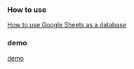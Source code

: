 ### How to use
[How to use Google Sheets as a database](https://letswrite.tw/google-excel-db-en/)

### demo

[demo](https://auguston.github.io/medium-google-excel-db-en/)